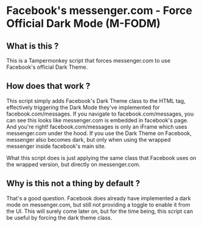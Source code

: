 # Facebook's messenger.com - Force Official Dark Mode (M-FODM)

## What is this ?
This is a Tampermonkey script that forces messenger.com to use Facebook's official Dark Theme.

## How does that work ?
This script simply adds Facebook's Dark Theme class to the HTML tag, effectively triggering the Dark Mode they've implemented for facebook.com/messages.
If you navigate to facebook.com/messages, you can see this looks like messenger.com is embedded in facebook's page. And you're right! facebook.com/messages is only an iFrame which uses messenger.com under the hood. If you use the Dark Theme on Facebook, messenger also becomes dark, but only when using the wrapped messenger inside facebook's main site.

What this script does is just applying the same class that Facebook uses on the wrapped version, but directly on messenger.com.

## Why is this not a thing by default ?
That's a good question. Facebook does already have implemented a dark mode on messenger.com, but still not providing a toggle to enable it from the UI.
This will surely come later on, but for the time being, this script can be useful by forcing the dark theme class.
